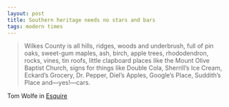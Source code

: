 ```yaml
---
layout: post
title: Southern heritage needs no stars and bars
tags: modern times
---
```


> Wilkes County is all hills, ridges, woods and underbrush, full of pin oaks, sweet-gum maples, ash, birch, apple trees, rhododendron, rocks, vines, tin roofs, little clapboard places like the Mount Olive Baptist Church, signs for things like Double Cola, Sherrill’s Ice Cream, Eckard’s Grocery, Dr. Pepper, Diel’s Apples, Google’s Place, Suddith’s Place and—yes!—cars.

Tom Wolfe in [Esquire]

[Esquire]: http://bit.ly/1OCwgBf 
